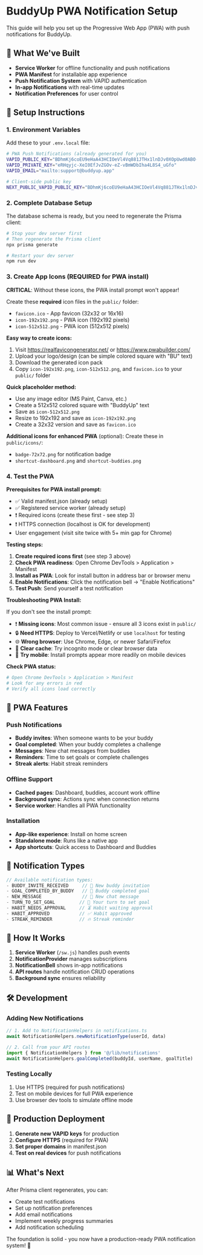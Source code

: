 # BuddyUp PWA Notification Setup

This guide will help you set up the Progressive Web App (PWA) with push notifications for BuddyUp.

## 🎯 What We've Built

- **Service Worker** for offline functionality and push notifications
- **PWA Manifest** for installable app experience  
- **Push Notification System** with VAPID authentication
- **In-app Notifications** with real-time updates
- **Notification Preferences** for user control

## 🔧 Setup Instructions

### 1. Environment Variables

Add these to your `.env.local` file:

```bash
# PWA Push Notifications (already generated for you)
VAPID_PUBLIC_KEY="BDhmKj6coEU9eHaA43HCIOeVl4Vq881JTHx1lnDJv0XOpUwd0ABO--iLQbyTT7Ce18qqZJ1UyQmG3SJRlsCl_KI"
VAPID_PRIVATE_KEY="eRHqyjc-XeI0EfJvZGOv-eZ-vBmWDbIha4L8S4_uGfo"
VAPID_EMAIL="mailto:support@buddyup.app"

# Client-side public key
NEXT_PUBLIC_VAPID_PUBLIC_KEY="BDhmKj6coEU9eHaA43HCIOeVl4Vq881JTHx1lnDJv0XOpUwd0ABO--iLQbyTT7Ce18qqZJ1UyQmG3SJRlsCl_KI"
```

### 2. Complete Database Setup

The database schema is ready, but you need to regenerate the Prisma client:

```bash
# Stop your dev server first
# Then regenerate the Prisma client
npx prisma generate

# Restart your dev server
npm run dev
```

### 3. Create App Icons (REQUIRED for PWA install)

**CRITICAL**: Without these icons, the PWA install prompt won't appear!

Create these **required** icon files in the `public/` folder:
- `favicon.ico` - App favicon (32x32 or 16x16)
- `icon-192x192.png` - PWA icon (192x192 pixels)
- `icon-512x512.png` - PWA icon (512x512 pixels)

**Easy way to create icons:**
1. Visit https://realfavicongenerator.net/ or https://www.pwabuilder.com/
2. Upload your logo/design (can be simple colored square with "BU" text)
3. Download the generated icon pack
4. Copy `icon-192x192.png`, `icon-512x512.png`, and `favicon.ico` to your `public/` folder

**Quick placeholder method:**
- Use any image editor (MS Paint, Canva, etc.)
- Create a 512x512 colored square with "BuddyUp" text
- Save as `icon-512x512.png`
- Resize to 192x192 and save as `icon-192x192.png`
- Create a 32x32 version and save as `favicon.ico`

**Additional icons for enhanced PWA** (optional):
Create these in `public/icons/`:
- `badge-72x72.png` for notification badge
- `shortcut-dashboard.png` and `shortcut-buddies.png`

### 4. Test the PWA

**Prerequisites for PWA install prompt:**
- ✅ Valid manifest.json (already setup)
- ✅ Registered service worker (already setup)
- ❗ Required icons (create these first - see step 3)
- ❗ HTTPS connection (localhost is OK for development)
- User engagement (visit site twice with 5+ min gap for Chrome)

**Testing steps:**
1. **Create required icons first** (see step 3 above)
2. **Check PWA readiness**: Open Chrome DevTools > Application > Manifest
3. **Install as PWA**: Look for install button in address bar or browser menu
4. **Enable Notifications**: Click the notification bell → "Enable Notifications"
5. **Test Push**: Send yourself a test notification

**Troubleshooting PWA Install:**

If you don't see the install prompt:
- ❗ **Missing icons**: Most common issue - ensure all 3 icons exist in `public/`
- 🔒 **Need HTTPS**: Deploy to Vercel/Netlify or use `localhost` for testing
- 🌐 **Wrong browser**: Use Chrome, Edge, or newer Safari/Firefox
- 🧹 **Clear cache**: Try incognito mode or clear browser data
- 📱 **Try mobile**: Install prompts appear more readily on mobile devices

**Check PWA status:**
```bash
# Open Chrome DevTools > Application > Manifest
# Look for any errors in red
# Verify all icons load correctly
```

## 📱 PWA Features

### Push Notifications
- **Buddy invites**: When someone wants to be your buddy
- **Goal completed**: When your buddy completes a challenge
- **Messages**: New chat messages from buddies
- **Reminders**: Time to set goals or complete challenges
- **Streak alerts**: Habit streak reminders

### Offline Support
- **Cached pages**: Dashboard, buddies, account work offline
- **Background sync**: Actions sync when connection returns
- **Service worker**: Handles all PWA functionality

### Installation
- **App-like experience**: Install on home screen
- **Standalone mode**: Runs like a native app
- **App shortcuts**: Quick access to Dashboard and Buddies

## 🎨 Notification Types

```typescript
// Available notification types:
- BUDDY_INVITE_RECEIVED     // 👋 New buddy invitation
- GOAL_COMPLETED_BY_BUDDY   // 🎉 Buddy completed goal  
- NEW_MESSAGE               // 💬 New chat message
- TURN_TO_SET_GOAL         // 🎯 Your turn to set goal
- HABIT_NEEDS_APPROVAL     // ⏳ Habit waiting approval
- HABIT_APPROVED           // ✅ Habit approved
- STREAK_REMINDER          // 🔥 Streak reminder
```

## 🔔 How It Works

1. **Service Worker** (`/sw.js`) handles push events
2. **NotificationProvider** manages subscriptions
3. **NotificationBell** shows in-app notifications
4. **API routes** handle notification CRUD operations
5. **Background sync** ensures reliability

## 🛠 Development

### Adding New Notifications

```typescript
// 1. Add to NotificationHelpers in notifications.ts
await NotificationHelpers.newNotificationType(userId, data)

// 2. Call from your API routes
import { NotificationHelpers } from '@/lib/notifications'
await NotificationHelpers.goalCompleted(buddyId, userName, goalTitle)
```

### Testing Locally

1. Use HTTPS (required for push notifications)
2. Test on mobile devices for full PWA experience
3. Use browser dev tools to simulate offline mode

## 🚀 Production Deployment

1. **Generate new VAPID keys** for production
2. **Configure HTTPS** (required for PWA)
3. **Set proper domains** in manifest.json
4. **Test on real devices** for push notifications

## 📊 What's Next

After Prisma client regenerates, you can:
- Create test notifications
- Set up notification preferences
- Add email notifications
- Implement weekly progress summaries
- Add notification scheduling

The foundation is solid - you now have a production-ready PWA notification system! 🎉 